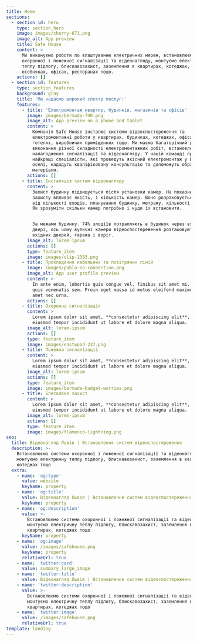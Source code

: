 ```yaml
---
title: Home
sections:
  - section_id: hero
    type: section_hero
    image: images/cherry-671.png
    image_alt: App preview
    title: Safe House
    content: >
      Ми виконуємо роботи по влаштуванню електричних мереж, встановлюємо системи
      охоронної і пожежної сигналізації та відеонагляду, монтуємо електричну
      теплу підлогу, блискавозахист, заземлення в квартирах, котеджах,
      особняках, офісах, ресторанах тощо.
    actions: []
  - section_id: features
    type: section_features
    background: gray
    title: 'Ми надаємо широкий спектр послуг:'
    features:
      - title: 'Електромонтаж квартир, будинків, магазинів та офісів'
        image: images/bermuda-740.png
        image_alt: App preview on a phone and tablet
        content: >
          Компанія Safe House інсталює системи відеоспостереження та
          електромонтажні роботи у квартирах, будинках, котеджах, офісах,
          готелях, виробничих приміщеннях тощо. Ми маємо багаторічний досвід
          виконання різної складності електромонтажних робіт, встановлення і
          налагодження сигналізації та відеонагляду. У нашій команді працюють
          найкращі спеціалісти, які проведуть якісний електромонтаж у Вашій
          оселі, нададуть кваліфіковану консультацію та допоможуть обрати якісні
          матеріали.
        actions: []
      - title: Інсталяція систем відеонагляду
        content: >
          Захист будинку підвищується після установки камер. На показник рівня
          захисту впливає якість, і кількість камер. Воно розраховується залежно
          від кількості входів, планування будинку, метражу, кількості кімнат.
          Як зрозуміти скільки камер потрібно і куди їх встановити.


          За межами будинку. 74% злодіїв потрапляють в будинок через вхідні
          двері, ось чому вуличні камери відеоспостереження розташовуються біля
          вхідних дверей, гаража і воріт.
        image_alt: lorem-ipsum
        actions: []
        type: feature_item
        image: images/clip-1383.png
      - title: Прокладання кабельних та повітряних ліній
        image: images/pablo-no-connection.png
        image_alt: App user profile preview
        content: >-
          In ante enim, lobortis quis congue vel, finibus sit amet mi. Aenean
          quis venenatis sem. Proin eget massa id metus eleifend maximus sit
          amet nec urna.
        actions: []
      - title: Охоронна сигналізація
        content: >
          Lorem ipsum dolor sit amet, **consectetur adipiscing elit**, sed do
          eiusmod tempor incididunt ut labore et dolore magna aliqua.
        image_alt: lorem-ipsum
        actions: []
        type: feature_item
        image: images/eastwood-237.png
      - title: Пожежна сигналізації
        content: >
          Lorem ipsum dolor sit amet, **consectetur adipiscing elit**, sed do
          eiusmod tempor incididunt ut labore et dolore magna aliqua.
        image_alt: lorem-ipsum
        actions: []
        type: feature_item
        image: images/bermuda-budget-worries.png
      - title: Блискавко захист
        content: >
          Lorem ipsum dolor sit amet, **consectetur adipiscing elit**, sed do
          eiusmod tempor incididunt ut labore et dolore magna aliqua.
        image_alt: lorem-ipsum
        actions: []
        type: feature_item
        image: images/flamenco-lightning.png
seo:
  title: Відеонагляд Львів | Встановлення систем відеоспостереження
  description: >-
    Встановлюємо системи охоронної і пожежної сигналізації та відеонагляду,
    монтуємо електричну теплу підлогу, блискавозахист, заземлення в квартирах,
    котеджах тощо
  extra:
    - name: 'og:type'
      value: website
      keyName: property
    - name: 'og:title'
      value: Відеонагляд Львів | Встановлення систем відеоспостереження
      keyName: property
    - name: 'og:description'
      value: >-
        Встановлюємо системи охоронної і пожежної сигналізації та відеонагляду,
        монтуємо електричну теплу підлогу, блискавозахист, заземлення в
        квартирах, котеджах тощо
      keyName: property
    - name: 'og:image'
      value: /images/safehouse.png
      keyName: property
      relativeUrl: true
    - name: 'twitter:card'
      value: summary_large_image
    - name: 'twitter:title'
      value: Відеонагляд Львів | Встановлення систем відеоспостереження
    - name: 'twitter:description'
      value: >-
        Встановлюємо системи охоронної і пожежної сигналізації та відеонагляду,
        монтуємо електричну теплу підлогу, блискавозахист, заземлення в
        квартирах, котеджах тощо
    - name: 'twitter:image'
      value: /images/safehouse.png
      relativeUrl: true
template: landing
---
```

